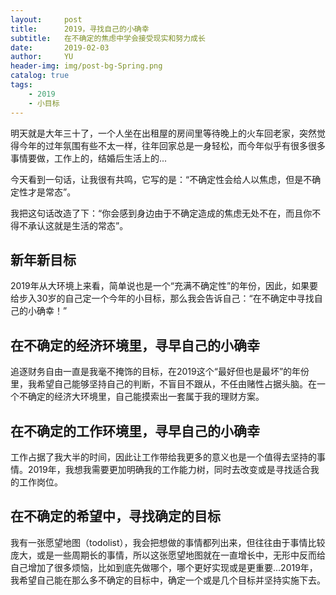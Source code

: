```yaml
---
layout:     post
title:      2019，寻找自己的小确幸
subtitle:   在不确定的焦虑中学会接受现实和努力成长
date:       2019-02-03
author:     YU
header-img: img/post-bg-Spring.png
catalog: true
tags:
    - 2019
    - 小目标
---
```


明天就是大年三十了，一个人坐在出租屋的房间里等待晚上的火车回老家，突然觉得今年的过年氛围有些不太一样，往年回家总是一身轻松，而今年似乎有很多很多事情要做，工作上的，结婚后生活上的...

今天看到一句话，让我很有共鸣，它写的是：“不确定性会给人以焦虑，但是不确定性才是常态”。

我把这句话改造了下：“你会感到身边由于不确定造成的焦虑无处不在，而且你不得不承认这就是生活的常态”。


## 新年新目标

2019年从大环境上来看，简单说也是一个“充满不确定性”的年份，因此，如果要给步入30岁的自己定一个今年的小目标，那么我会告诉自己：“在不确定中寻找自己的小确幸！”

## 在不确定的经济环境里，寻早自己的小确幸

追逐财务自由一直是我毫不掩饰的目标，在2019这个“最好但也是最坏”的年份里，我希望自己能够坚持自己的判断，不盲目不跟从，不任由赌性占据头脑。在一个不确定的经济大环境里，自己能摸索出一套属于我的理财方案。

## 在不确定的工作环境里，寻早自己的小确幸

工作占据了我大半的时间，因此让工作带给我更多的意义也是一个值得去坚持的事情。2019年，我想我需要更加明确我的工作能力树，同时去改变或是寻找适合我的工作岗位。

## 在不确定的希望中，寻找确定的目标

我有一张愿望地图（todolist），我会把想做的事情都列出来，但往往由于事情比较庞大，或是一些周期长的事情，所以这张愿望地图就在一直增长中，无形中反而给自己增加了很多烦恼，比如到底先做哪个，哪个更好实现或是更重要...2019年，我希望自己能在那么多不确定的目标中，确定一个或是几个目标并坚持实施下去。
